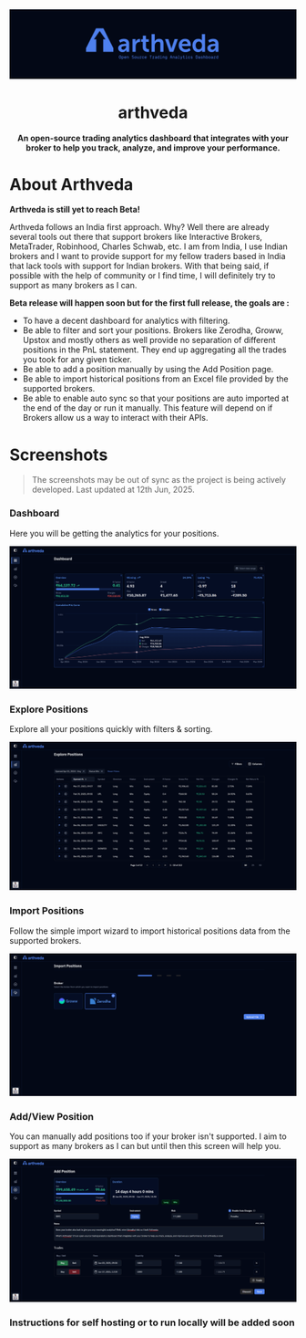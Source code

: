 <div align="center">
  <img src="./.github/screenshots/banner.png" alt="arthveda banner" />
  <h1>arthveda</h1>
  <p><strong>An open-source trading analytics dashboard that integrates with your broker to help you track, analyze, and improve your performance.</strong></p>
</div>

# About Arthveda

**Arthveda is still yet to reach Beta!**

Arthveda follows an India first approach.
Why? Well there are already several tools out there that support brokers like Interactive Brokers, MetaTrader, Robinhood, Charles Schwab, etc. I am from India, I use Indian brokers and I want to provide support for my fellow traders based in India that lack tools with support for Indian brokers. With that being said, if possible with the help of community or I find time, I will definitely try to support as many brokers as I can.

**Beta release will happen soon but for the first full release, the goals are :**

-   To have a decent dashboard for analytics with filtering.
-   Be able to filter and sort your positions. Brokers like Zerodha, Groww, Upstox and mostly others as well provide no separation of different positions in the PnL statement. They end up aggregating all the trades you took for any given ticker.
-   Be able to add a position manually by using the Add Position page.
-   Be able to import historical positions from an Excel file provided by the supported brokers.
-   Be able to enable auto sync so that your positions are auto imported at the end of the day or run it manually. This feature will depend on if Brokers allow us a way to interact with their APIs.

# Screenshots

> The screenshots may be out of sync as the project is being actively developed. Last updated at 12th Jun, 2025.

### Dashboard

Here you will be getting the analytics for your positions.

<img src="./.github/screenshots/dashboard.png" alt="arthveda dashboard" />

### Explore Positions

Explore all your positions quickly with filters & sorting.

<img src="./.github/screenshots/explore_positions.png" alt="arthveda dashboard" />

### Import Positions

Follow the simple import wizard to import historical positions data from the supported brokers.

<img src="./.github/screenshots/import_positions.png" alt="arthveda dashboard" />

### Add/View Position

You can manually add positions too if your broker isn't supported.
I aim to support as many brokers as I can but until then this screen will help you.

<img src="./.github/screenshots/position.png" alt="arthveda dashboard" />

### Instructions for self hosting or to run locally will be added soon
